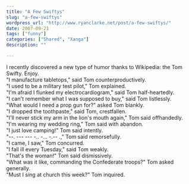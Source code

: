 ```yaml
---
title: "A Few Swiftys"
slug: "a-few-swiftys"
wordpress_url: "http://www.ryanclarke.net/post/a-few-swiftys/"
date: 2007-09-21
tags: ["funny"]
categories: ["Shared", "Xanga"]
description: ""

---
```


I recently discovered a new type of humor thanks to Wikipedia: the Tom Swifty. Enjoy.  
"I manufacture tabletops," said Tom counterproductively.  
"I used to be a military test pilot," Tom explained.  
"I'm afraid I flunked my electrocardiogram," said Tom half-heartedly.  
"I can't remember what I was supposed to buy," said Tom listlessly.  
"What would I need a prop gun for?" asked Tom blankly.  
"I dropped the toothpaste," said Tom, crestfallen.  
"I'll never stick my arm in the lion's mouth again," Tom said offhandedly.  
"I'm wearing my wedding ring," Tom said with abandon.  
"I just love camping!" Tom said intently.  
"--. --- --- -.. -... -.-- .," Tom said remorsefully.  
"I came, I saw," Tom concurred.  
"I fall ill every Tuesday," said Tom weakly.  
"That's the woman!" Tom said dismissively.  
"What was it like, commanding the Confederate troops?" Tom asked generally.  
"Must I sing at church this week?" Tom inquired.  
